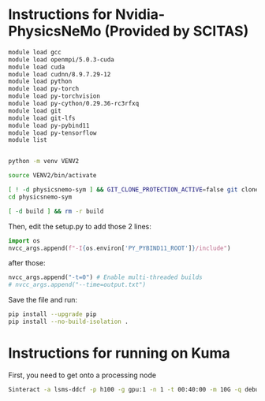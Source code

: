 # Instructions for Nvidia-PhysicsNeMo (Provided by SCITAS)

```bash
module load gcc
module load openmpi/5.0.3-cuda
module load cuda
module load cudnn/8.9.7.29-12
module load python
module load py-torch
module load py-torchvision
module load py-cython/0.29.36-rc3rfxq
module load git
module load git-lfs
module load py-pybind11
module load py-tensorflow
module list


python -m venv VENV2

source VENV2/bin/activate

[ ! -d physicsnemo-sym ] && GIT_CLONE_PROTECTION_ACTIVE=false git clone git@github.com:NVIDIA/physicsnemo-sym.git
cd physicsnemo-sym

[ -d build ] && rm -r build
```

Then, edit the setup.py to add those 2 lines:

```python
import os
nvcc_args.append(f"-I{os.environ['PY_PYBIND11_ROOT']}/include")
```

after those:
```python
nvcc_args.append("-t=0") # Enable multi-threaded builds
# nvcc_args.append("--time=output.txt")
```

Save the file and run:

```bash
pip install --upgrade pip
pip install --no-build-isolation .
```


# Instructions for running on Kuma

First, you need to get onto a processing node
```bash
Sinteract -a lsms-ddcf -p h100 -g gpu:1 -n 1 -t 00:40:00 -m 10G -q debug -c 1
```
